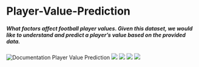 # Player-Value-Prediction

<h5>What factors affect football player values. Given this dataset, we would like to
understand and predict a player’s value based on the provided data. </h5>

![Documentation Player Value Prediction](https://user-images.githubusercontent.com/64781251/176639731-0b0d9df5-fa62-4f38-990a-b8a768745581.svg)
![](https://user-images.githubusercontent.com/64781251/176639701-8451d3bb-8f01-4d66-9c29-fa4895d0bbce.svg)
![](https://user-images.githubusercontent.com/64781251/176639707-32859c1a-d4ba-48e2-9186-751327c9ff76.svg)
![](https://user-images.githubusercontent.com/64781251/176639719-7cd3f4c5-1c14-4dad-b54f-2dcade613173.svg)
![](https://user-images.githubusercontent.com/64781251/176639729-911e6684-16c4-4eaf-9785-d7bfd5de18c6.svg)
